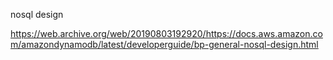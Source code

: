 nosql design

https://web.archive.org/web/20190803192920/https://docs.aws.amazon.com/amazondynamodb/latest/developerguide/bp-general-nosql-design.html